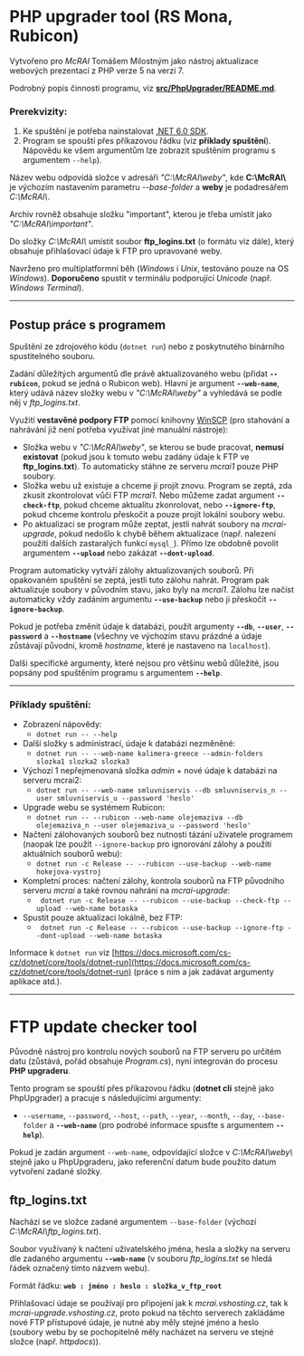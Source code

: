 # PHP upgrader tool (RS Mona, Rubicon)

Vytvořeno pro *McRAI* Tomášem Milostným jako nástroj aktualizace webových prezentací z PHP verze 5 na verzi 7.

Podrobný popis činnosti programu, viz **[src/PhpUpgrader/README.md](src/PhpUpgrader/README.md)**.

### Prerekvizity:

1. Ke spuštění je potřeba nainstalovat [.NET 6.0 SDK](https://dotnet.microsoft.com/download). 
2. Program se spouští přes příkazovou řádku (viz **příklady spuštění**). Nápovědu ke všem argumentům lze zobrazit spuštěním programu s argumentem ``--help``).

Název webu odpovídá složce v adresáři *"C:\McRAI\weby\"*, kde **C:\McRAI\\** je výchozím nastavením parametru *--base-folder* a **weby** je podadresářem *C:\McRAI\\*.

Archiv rovněž obsahuje složku "important", kterou je třeba umístit jako *"C:\McRAI\important"*.

Do složky *C:\McRAI\\* umístit soubor **ftp_logins.txt** (o formátu viz dále), který obsahuje přihlašovací údaje k FTP pro upravované weby.

Navrženo pro multiplatformní běh (*Windows* i *Unix*, testováno pouze na OS *Windows*). **Doporučeno** spustit v terminálu podporující *Unicode* (např. *Windows Terminal*).

---
## Postup práce s programem
Spuštění ze zdrojového kódu (``dotnet run``) nebo z poskytnutého binárního spustitelného souboru.

Zadání důležitých argumentů dle právě aktualizovaného webu (přidat **``--rubicon``**, pokud se jedná o Rubicon web). Hlavní je argument **``--web-name``**, který udává název složky webu v *"C:\McRAI\weby\"* a vyhledává se podle něj v *ftp_logins.txt*.

Využití **vestavěné podpory FTP** pomocí knihovny [WinSCP](https://winscp.net/eng/docs/library_install#nuget) (pro stahování a nahrávání již není potřeba využívat jiné manuální nástroje):
- Složka webu v *"C:\McRAI\weby\"*, se kterou se bude pracovat, **nemusí existovat** (pokud jsou k tomuto webu zadány údaje k FTP ve **ftp_logins.txt**). To automaticky stáhne ze serveru *mcrai1* pouze PHP soubory.
- Složka webu už existuje a chceme ji projít znovu. Program se zeptá, zda zkusit zkontrolovat vůči FTP *mcrai1*. Nebo můžeme zadat argument **``--check-ftp``**, pokud chceme aktualitu zkonrolovat, nebo **``--ignore-ftp``**, pokud chceme kontrolu přeskočit a pouze projít lokální soubory webu.
- Po aktualizaci se program může zeptat, jestli nahrát soubory na *mcrai-upgrade*, pokud nedošlo k chybě během aktualizace (např. nalezení použití dalších zastaralých funkcí ``mysql_``). Přímo lze obdobně povolit argumentem **``--upload``** nebo zakázat **``--dont-upload``**.

Program automaticky vytváří zálohy aktualizovaných souborů. Při opakovaném spuštění se zeptá, jestli tuto zálohu nahrát. Program pak aktualizuje soubory v původním stavu, jako byly na *mcrai1*. Zálohu lze načíst automaticky vždy zadáním argumentu **``--use-backup``** nebo ji přeskočit **``--ignore-backup``**.

Pokud je potřeba změnit údaje k databázi, použít argumenty **``--db``**, **``--user``**, **``--password``** a **``--hostname``** (všechny ve výchozím stavu prázdné a údaje zůstávají původní, kromě *hostname*, které je nastaveno na ``localhost``).

Dalši specifické argumenty, které nejsou pro většinu webů důležité, jsou popsány pod spuštěním programu s argumentem **``--help``**.

---
### Příklady spuštění:

- Zobrazení nápovědy:
  - ``dotnet run -- --help``
- Další složky s administrací, údaje k databázi nezměněné:
  - ``dotnet run -- --web-name kalimera-greece --admin-folders slozka1 slozka2 slozka3``
- Výchozí 1 nepřejmenovaná složka *admin* + nové údaje k databázi na serveru mcrai2:
  - ``dotnet run -- --web-name smluvniservis --db smluvniservis_n --user smluvniservis_u --password 'heslo'``
- Upgrade webu se systémem Rubicon:
  - ``dotnet run -- --rubicon --web-name olejemaziva --db olejemaziva_n --user olejemaziva_u --password 'heslo'``
- Načtení zálohovaných souborů bez nutnosti tázání uživatele programem (naopak lze použít ``--ignore-backup`` pro ignorování zálohy a použití aktuálních souborů webu):
  - ``dotnet run -c Release -- --rubicon --use-backup --web-name hokejova-vystroj``
- Kompletní proces: načtení zálohy, kontrola souborů na FTP původního serveru *mcrai* a také rovnou nahrání na *mcrai-upgrade*:
  - `` dotnet run -c Release -- --rubicon --use-backup --check-ftp --upload --web-name botaska``
- Spustit pouze aktualizaci lokálně, bez FTP:
  - `` dotnet run -c Release -- --rubicon --use-backup --ignore-ftp --dont-upload --web-name botaska``

Informace k ``dotnet run`` viz [https://docs.microsoft.com/cs-cz/dotnet/core/tools/dotnet-run](https://docs.microsoft.com/cs-cz/dotnet/core/tools/dotnet-run) (práce s ním a jak zadávat argumenty aplikace atd.).

---

# FTP update checker tool

Původně nástroj pro kontrolu nových souborů na FTP serveru po určitém datu (zůstává, pořád obsahuje *Program.cs*), nyní integrován do procesu **PHP upgraderu**.

Tento program se spouští přes příkazovou řádku (**dotnet cli** stejně jako PhpUpgrader) a pracuje s následujícími argumenty:
  - ``--username``, ``--password``, ``--host``, ``--path``, ``--year``, ``--month``, ``--day``, ``--base-folder`` a **``--web-name``** (pro podrobé informace spusťte s argumentem **``--help``**).

Pokud je zadán argument ``--web-name``, odpovídající složce v *C:\McRAI\weby\\* stejně jako u PhpUpgraderu, jako referenční datum bude použito datum vytvoření zadané složky.

## ftp_logins.txt

Nachází se ve složce zadané argumentem ``--base-folder`` (výchozí *C:\McRAI\ftp_logins.txt*).

Soubor využívaný k načtení uživatelského jména, hesla a složky na serveru dle zadaného argumentu **``--web-name``** (v souboru *ftp_logins.txt* se hledá řádek označený tímto názvem webu).

Formát řádku: **``web : jméno : heslo : složka_v_ftp_root``**

Přihlašovací údaje se používají pro připojení jak k *mcrai.vshosting.cz*, tak k *mcrai-upgrade.vshosting.cz*, proto pokud na těchto serverech zakládáme nové FTP přístupové údaje, je nutné aby měly stejné jméno a heslo (soubory webu by se pochopitelně měly nacházet na serveru ve stejné složce (např. *httpdocs*)).
